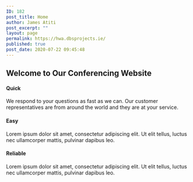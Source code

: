 ```yaml
---
ID: 182
post_title: Home
author: James Atiti
post_excerpt: ""
layout: page
permalink: https://hwa.dbsprojects.ie/
published: true
post_date: 2020-07-22 09:45:48
---
```

<h2>Welcome to Our Conferencing Website</h2>
<h4>Quick</h4>
We respond to your questions as fast as we can. Our customer representatives are from around the world and they are at your service.
<h4>Easy</h4>
Lorem ipsum dolor sit amet, consectetur adipiscing elit. Ut elit tellus, luctus nec ullamcorper mattis, pulvinar dapibus leo.
<h4>Reliable</h4>
Lorem ipsum dolor sit amet, consectetur adipiscing elit. Ut elit tellus, luctus nec ullamcorper mattis, pulvinar dapibus leo.

<img title="" src="https://hwa.dbsprojects.ie/wp-content/plugins/elementor/assets/images/placeholder.png" alt="" />
